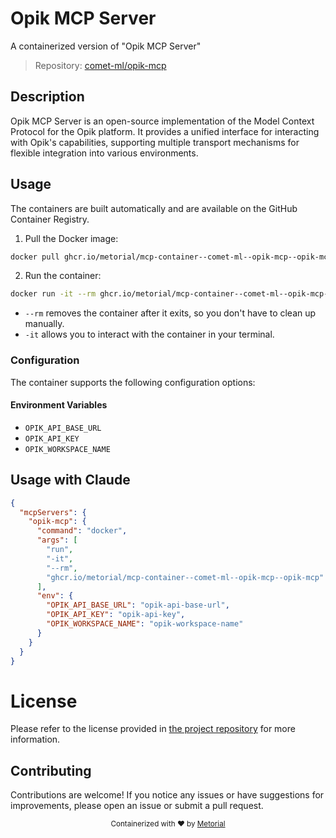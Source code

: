 
# Opik MCP Server

A containerized version of "Opik MCP Server"

> Repository: [comet-ml/opik-mcp](https://github.com/comet-ml/opik-mcp)

## Description

Opik MCP Server is an open-source implementation of the Model Context Protocol for the Opik platform. It provides a unified interface for interacting with Opik's capabilities, supporting multiple transport mechanisms for flexible integration into various environments.


## Usage

The containers are built automatically and are available on the GitHub Container Registry.

1. Pull the Docker image:

```bash
docker pull ghcr.io/metorial/mcp-container--comet-ml--opik-mcp--opik-mcp
```

2. Run the container:

```bash
docker run -it --rm ghcr.io/metorial/mcp-container--comet-ml--opik-mcp--opik-mcp 
```

- `--rm` removes the container after it exits, so you don't have to clean up manually.
- `-it` allows you to interact with the container in your terminal.


### Configuration

The container supports the following configuration options:




#### Environment Variables

- `OPIK_API_BASE_URL`
- `OPIK_API_KEY`
- `OPIK_WORKSPACE_NAME`




## Usage with Claude

```json
{
  "mcpServers": {
    "opik-mcp": {
      "command": "docker",
      "args": [
        "run",
        "-it",
        "--rm",
        "ghcr.io/metorial/mcp-container--comet-ml--opik-mcp--opik-mcp"
      ],
      "env": {
        "OPIK_API_BASE_URL": "opik-api-base-url",
        "OPIK_API_KEY": "opik-api-key",
        "OPIK_WORKSPACE_NAME": "opik-workspace-name"
      }
    }
  }
}
```

# License

Please refer to the license provided in [the project repository](https://github.com/comet-ml/opik-mcp) for more information.

## Contributing

Contributions are welcome! If you notice any issues or have suggestions for improvements, please open an issue or submit a pull request.

<div align="center">
  <sub>Containerized with ❤️ by <a href="https://metorial.com">Metorial</a></sub>
</div>
  
